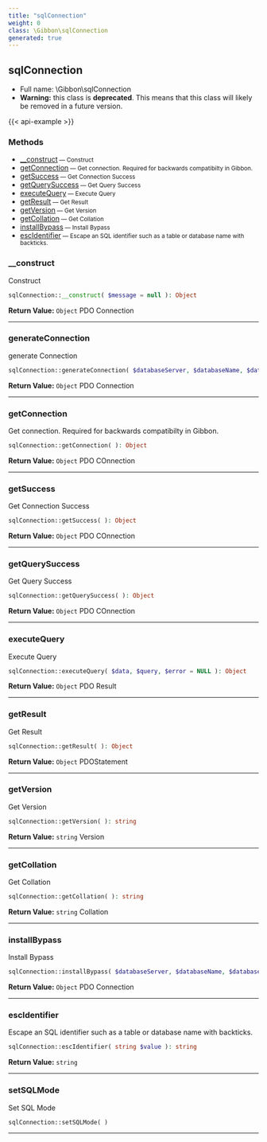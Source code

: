 ```yaml
---
title: "sqlConnection"
weight: 0
class: \Gibbon\sqlConnection
generated: true
---
```


## sqlConnection





* Full name: \Gibbon\sqlConnection
* **Warning:** this class is **deprecated**. This means that this class will likely be removed in a future version.

{{< api-example >}} 



### Methods

- [__construct](#__construct)<small> — Construct</small>
- [getConnection](#getconnection)<small> — Get connection. Required for backwards compatibilty in Gibbon.</small>
- [getSuccess](#getsuccess)<small> — Get Connection Success</small>
- [getQuerySuccess](#getquerysuccess)<small> — Get Query Success</small>
- [executeQuery](#executequery)<small> — Execute Query</small>
- [getResult](#getresult)<small> — Get Result</small>
- [getVersion](#getversion)<small> — Get Version</small>
- [getCollation](#getcollation)<small> — Get Collation</small>
- [installBypass](#installbypass)<small> — Install Bypass</small>
- [escIdentifier](#escidentifier)<small> — Escape an SQL identifier such as a table or database name with backticks.</small>




### __construct

Construct

```php
sqlConnection::__construct( $message = null ): Object
```






**Return Value:**
`Object`  PDO Connection



---

### generateConnection

generate Connection

```php
sqlConnection::generateConnection( $databaseServer, $databaseName, $databaseUsername, $databasePassword, $databasePort = NULL, $message = NULL ): Object
```






**Return Value:**
`Object`  PDO Connection



---

### getConnection

Get connection. Required for backwards compatibilty in Gibbon.

```php
sqlConnection::getConnection( ): Object
```






**Return Value:**
`Object`  PDO COnnection



---

### getSuccess

Get Connection Success

```php
sqlConnection::getSuccess( ): Object
```






**Return Value:**
`Object`  PDO COnnection



---

### getQuerySuccess

Get Query Success

```php
sqlConnection::getQuerySuccess( ): Object
```






**Return Value:**
`Object`  PDO COnnection



---

### executeQuery

Execute Query

```php
sqlConnection::executeQuery( $data, $query, $error = NULL ): Object
```






**Return Value:**
`Object`  PDO Result



---

### getResult

Get Result

```php
sqlConnection::getResult( ): Object
```






**Return Value:**
`Object`  PDOStatement



---

### getVersion

Get Version

```php
sqlConnection::getVersion( ): string
```






**Return Value:**
`string`  Version



---

### getCollation

Get Collation

```php
sqlConnection::getCollation( ): string
```






**Return Value:**
`string`  Collation



---

### installBypass

Install Bypass

```php
sqlConnection::installBypass( $databaseServer, $databaseName, $databaseUsername, $databasePassword, $message = null ): Object
```






**Return Value:**
`Object`  PDO Connection



---

### escIdentifier

Escape an SQL identifier such as a table or database name with backticks.

```php
sqlConnection::escIdentifier( string $value ): string
```






**Return Value:**
`string`  



---

### setSQLMode

Set SQL Mode

```php
sqlConnection::setSQLMode( )
```









---

